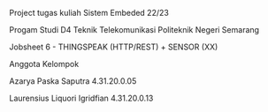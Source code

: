 Project tugas kuliah Sistem Embeded 22/23

Progam Studi D4 Teknik Telekomunikasi Politeknik Negeri Semarang

Jobsheet 6 - THINGSPEAK (HTTP/REST) + SENSOR (XX)

Anggota Kelompok

Azarya Paska Saputra 4.31.20.0.05

Laurensius Liquori Igridfian 4.31.20.0.13
